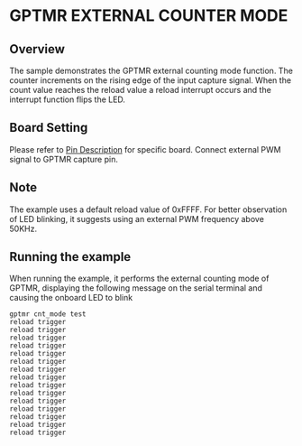 # GPTMR EXTERNAL COUNTER MODE

## Overview

The sample demonstrates the GPTMR external counting mode function. The counter increments on the rising edge of the input capture signal. When the count value reaches the reload value
a reload interrupt occurs and the interrupt function flips the LED.

## Board Setting

Please refer to [Pin Description](lab_board_resource) for specific board.
Connect external PWM signal to GPTMR capture pin.

## Note

The example uses a default reload value of 0xFFFF. For better observation of LED blinking, it suggests using an external PWM frequency above 50KHz.

## Running the example

When running the example, it performs the external counting mode of GPTMR, displaying the following message on the serial terminal and causing the onboard LED to blink

```console
gptmr cnt_mode test
reload trigger
reload trigger
reload trigger
reload trigger
reload trigger
reload trigger
reload trigger
reload trigger
reload trigger
reload trigger
reload trigger
reload trigger
reload trigger
reload trigger
reload trigger
```